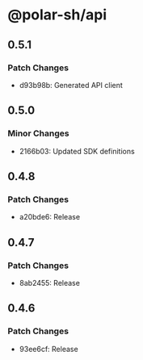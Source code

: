 # @polar-sh/api

## 0.5.1

### Patch Changes

- d93b98b: Generated API client

## 0.5.0

### Minor Changes

- 2166b03: Updated SDK definitions

## 0.4.8

### Patch Changes

- a20bde6: Release

## 0.4.7

### Patch Changes

- 8ab2455: Release

## 0.4.6

### Patch Changes

- 93ee6cf: Release
